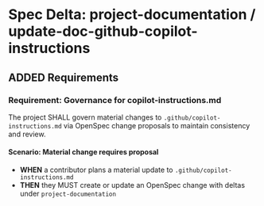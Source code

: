# Spec Delta: project-documentation / update-doc-github-copilot-instructions

## ADDED Requirements

### Requirement: Governance for copilot-instructions.md

The project SHALL govern material changes to `.github/copilot-instructions.md` via OpenSpec change proposals to maintain consistency and review.

#### Scenario: Material change requires proposal

- **WHEN** a contributor plans a material update to `.github/copilot-instructions.md`
- **THEN** they MUST create or update an OpenSpec change with deltas under `project-documentation`
